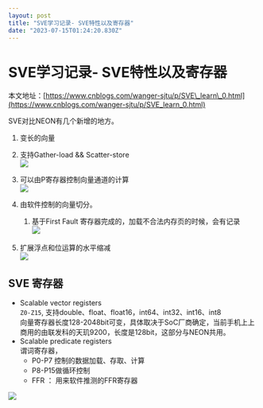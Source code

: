 ```yaml
---
layout: post
title: "SVE学习记录- SVE特性以及寄存器"
date: "2023-07-15T01:24:20.830Z"
---
```

SVE学习记录- SVE特性以及寄存器
===================

本文地址：[https://www.cnblogs.com/wanger-sjtu/p/SVE\_learn\_0.html](https://www.cnblogs.com/wanger-sjtu/p/SVE_learn_0.html)

SVE对比NEON有几个新增的地方。

1.  变长的向量
    
2.  支持Gather-load && Scatter-store  
    ![](https://img2023.cnblogs.com/blog/2462804/202307/2462804-20230714212347535-1934343631.png)
    
3.  可以由P寄存器控制向量通道的计算  
    ![](https://img2023.cnblogs.com/blog/2462804/202307/2462804-20230714212406672-139330782.png)
    
4.  由软件控制的向量切分。
    
    1.  基于First Fault 寄存器完成的，加载不合法内存页的时候，会有记录  
        ![](https://img2023.cnblogs.com/blog/2462804/202307/2462804-20230714212416815-1969221404.png)
5.  扩展浮点和位运算的水平缩减  
    ![](https://img2023.cnblogs.com/blog/2462804/202307/2462804-20230714212442606-140339805.png)
    

SVE 寄存器
-------

*   Scalable vector registers  
    `Z0-Z15`, 支持double、float、float16，int64、int32、int16、int8  
    向量寄存器长度128-2048bit可变，具体取决于SoC厂商确定，当前手机上上商用的由联发科的天玑9200，长度是128bit，这部分与NEON共用。
*   Scalable predicate registers  
    谓词寄存器，
    *   P0-P7 控制的数据加载、存取、计算
    *   P8-P15做循环控制
    *   FFR ： 用来软件推测的FFR寄存器

![](https://img2023.cnblogs.com/blog/2462804/202307/2462804-20230714212456459-1725017890.png)